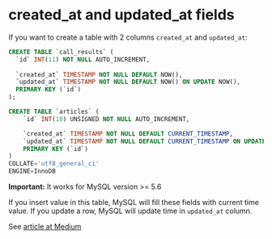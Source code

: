 # created_at and updated_at fields

If you want to create a table with 2 columns `created_at` and `updated_at`:

```sql
CREATE TABLE `call_results` (
  `id` INT(11) NOT NULL AUTO_INCREMENT,
  
  `created_at` TIMESTAMP NOT NULL DEFAULT NOW(),
  `updated_at` TIMESTAMP NOT NULL DEFAULT NOW() ON UPDATE NOW(),
  PRIMARY KEY (`id`)
);
```

```sql
CREATE TABLE `articles` (
	`id` INT(10) UNSIGNED NOT NULL AUTO_INCREMENT,

	`created_at` TIMESTAMP NOT NULL DEFAULT CURRENT_TIMESTAMP,
	`updated_at` TIMESTAMP NOT NULL DEFAULT CURRENT_TIMESTAMP ON UPDATE CURRENT_TIMESTAMP,
	PRIMARY KEY (`id`)
)
COLLATE='utf8_general_ci'
ENGINE=InnoDB
```

**Important:** It works for MySQL version >= 5.6

If you insert value in this table, MySQL will fill these fields with current time value.
If you update a row, MySQL will update time in `updated_at` column.

See [article at Medium](https://medium.com/@bengarvey/use-an-updated-at-column-in-your-mysql-table-and-make-it-update-automatically-6bf010873e6a)
